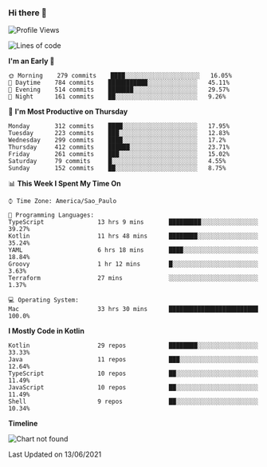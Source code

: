 ### Hi there 👋

<!--
**fernandonogueira/fernandonogueira** is a ✨ _special_ ✨ repository because its `README.md` (this file) appears on your GitHub profile.

Here are some ideas to get you started:

- 🔭 I’m currently working on ...
- 🌱 I’m currently learning ...
- 👯 I’m looking to collaborate on ...
- 🤔 I’m looking for help with ...
- 💬 Ask me about ...
- 📫 How to reach me: ...
- 😄 Pronouns: ...
- ⚡ Fun fact: ...
-->

<!--START_SECTION:waka-->
![Profile Views](http://img.shields.io/badge/Profile%20Views-2-blue)

![Lines of code](https://img.shields.io/badge/From%20Hello%20World%20I%27ve%20Written-571985%20lines%20of%20code-blue)

**I'm an Early 🐤** 

```text
🌞 Morning    279 commits    ████░░░░░░░░░░░░░░░░░░░░░   16.05% 
🌆 Daytime    784 commits    ███████████░░░░░░░░░░░░░░   45.11% 
🌃 Evening    514 commits    ███████░░░░░░░░░░░░░░░░░░   29.57% 
🌙 Night      161 commits    ██░░░░░░░░░░░░░░░░░░░░░░░   9.26%

```
📅 **I'm Most Productive on Thursday** 

```text
Monday       312 commits    ████░░░░░░░░░░░░░░░░░░░░░   17.95% 
Tuesday      223 commits    ███░░░░░░░░░░░░░░░░░░░░░░   12.83% 
Wednesday    299 commits    ████░░░░░░░░░░░░░░░░░░░░░   17.2% 
Thursday     412 commits    ██████░░░░░░░░░░░░░░░░░░░   23.71% 
Friday       261 commits    ███░░░░░░░░░░░░░░░░░░░░░░   15.02% 
Saturday     79 commits     █░░░░░░░░░░░░░░░░░░░░░░░░   4.55% 
Sunday       152 commits    ██░░░░░░░░░░░░░░░░░░░░░░░   8.75%

```


📊 **This Week I Spent My Time On** 

```text
⌚︎ Time Zone: America/Sao_Paulo

💬 Programming Languages: 
TypeScript               13 hrs 9 mins       █████████░░░░░░░░░░░░░░░░   39.27% 
Kotlin                   11 hrs 48 mins      ████████░░░░░░░░░░░░░░░░░   35.24% 
YAML                     6 hrs 18 mins       ████░░░░░░░░░░░░░░░░░░░░░   18.84% 
Groovy                   1 hr 12 mins        █░░░░░░░░░░░░░░░░░░░░░░░░   3.63% 
Terraform                27 mins             ░░░░░░░░░░░░░░░░░░░░░░░░░   1.37%

💻 Operating System: 
Mac                      33 hrs 30 mins      █████████████████████████   100.0%

```

**I Mostly Code in Kotlin** 

```text
Kotlin                   29 repos            ████████░░░░░░░░░░░░░░░░░   33.33% 
Java                     11 repos            ███░░░░░░░░░░░░░░░░░░░░░░   12.64% 
TypeScript               10 repos            ██░░░░░░░░░░░░░░░░░░░░░░░   11.49% 
JavaScript               10 repos            ██░░░░░░░░░░░░░░░░░░░░░░░   11.49% 
Shell                    9 repos             ██░░░░░░░░░░░░░░░░░░░░░░░   10.34%

```


**Timeline**

![Chart not found](https://raw.githubusercontent.com/fernandonogueira/fernandonogueira/master/charts/bar_graph.png) 


 Last Updated on 13/06/2021
<!--END_SECTION:waka-->
